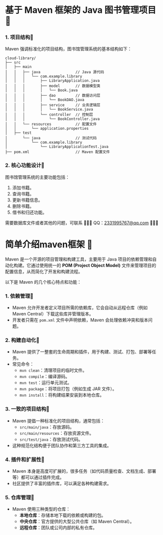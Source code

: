 # 基于 Maven 框架的  Java  图书管理项目📌

### 1. **项目结构**🎈

Maven 强调标准化的项目结构，图书馆管理系统的基本结构如下：

```
cloud-library/
├── src
│   ├── main
│   │   ├── java                // Java 源代码
│   │   │   └── com.example.library
│   │   │       ├── LibraryApplication.java
│   │   │       ├── model       // 数据模型类
│   │   │       │   └── Book.java
│   │   │       ├── dao         // 数据访问层
│   │   │       │   └── BookDAO.java
│   │   │       ├── service     // 业务逻辑层
│   │   │       │   └── BookService.java
│   │   │       └── controller  // 控制层
│   │   │           └── BookController.java
│   │   └── resources           // 配置文件
│   │       └── application.properties
│   ├── test
│       └── java                // 测试代码
│           └── com.example.library
│               └── LibraryApplicationTest.java
├── pom.xml                     // Maven 配置文件
```

### 2. **核心功能设计**🎈

图书馆管理系统的主要功能包括：

1. 添加书籍。
2. 查询书籍。
3. 更新书籍信息。
4. 删除书籍。
5. 借书和归还功能。


需要数据库文件或者其他的问题，可联系 👛👛👛 QQ：2331995767@qq.com 👛👛👛

# 简单介绍maven框架 🎯

Maven 是一个开源的项目管理和构建工具，主要用于 Java 项目的依赖管理和自动化构建。它通过使用统一的 **POM (Project Object Model)** 文件来管理项目的配置信息，从而简化了开发和构建流程。

以下是 Maven 的几个核心特点和功能：

### 1. **依赖管理**🎈

- Maven 允许开发者定义项目所需的依赖库，它会自动从远程仓库（例如 Maven Central）下载这些库并管理版本。
- 开发者只需在 `pom.xml` 文件中声明依赖，Maven 会处理依赖冲突和版本问题。

### 2. **构建自动化**🎈

- Maven 提供了一整套的生命周期和插件，用于构建、测试、打包、部署等任务。
- 常见命令：
  - `mvn clean`：清理项目的临时文件。
  - `mvn compile`：编译源码。
  - `mvn test`：运行单元测试。
  - `mvn package`：将项目打包（例如生成 JAR 文件）。
  - `mvn install`：将构建结果安装到本地仓库。

### 3. **一致的项目结构**🎈

- Maven 提倡一种标准化的项目结构，通常包括：
  - `src/main/java`：存放源码。
  - `src/main/resources`：存放资源文件。
  - `src/test/java`：存放测试代码。
- 这种规范化结构便于团队协作和第三方工具的集成。

### 4. **插件和扩展性**🎈

- Maven 本身是高度可扩展的，很多任务（如代码质量检查、文档生成、部署等）都可以通过插件完成。
- 社区提供了丰富的插件库，可以满足各种构建需求。

### 5. **仓库管理**🎈

- Maven 使用三种类型的仓库：
  - **本地仓库**：存储本地下载的依赖或构建的包。
  - **中央仓库**：官方提供的大型公共仓库（如 Maven Central）。
  - **远程仓库**：团队或公司内部的私有仓库。
